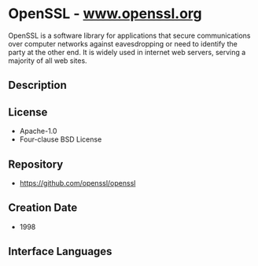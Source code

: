 # OpenSSL - www.openssl.org
OpenSSL is a software library for applications that secure communications over computer networks against eavesdropping or need to identify the party at the other end. It is widely used in internet web servers, serving a majority of all web sites.

## Description


## License
- Apache-1.0
- Four-clause BSD License

## Repository
- https://github.com/openssl/openssl

## Creation Date
- 1998

## Interface Languages
